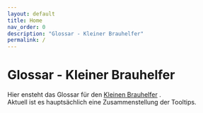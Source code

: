 ```yaml
---
layout: default
title: Home
nav_order: 0
description: "Glossar - Kleiner Brauhelfer"
permalink: /
---
```


# Glossar - Kleiner Brauhelfer
Hier ensteht das Glossar für den [Kleinen Brauhelfer](https://github.com/kleiner-brauhelfer/kleiner-brauhelfer-2) .  
Aktuell ist es hauptsächlich eine Zusammenstellung der Tooltips.